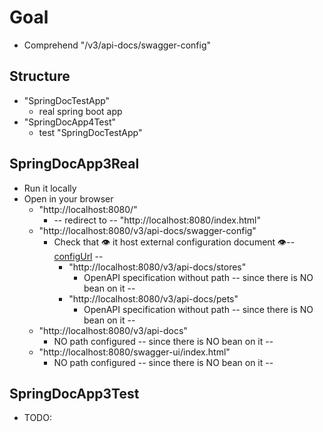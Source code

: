 # Goal
* Comprehend "/v3/api-docs/swagger-config" 

## Structure
* "SpringDocTestApp"
  * real spring boot app
* "SpringDocApp4Test"
  * test "SpringDocTestApp"

## SpringDocApp3Real
* Run it locally
* Open in your browser
  * "http://localhost:8080/"
    * -- redirect to -- "http://localhost:8080/index.html"
  * "http://localhost:8080/v3/api-docs/swagger-config"
    * Check that 👁️ it host external configuration document 👁️-- [configUrl](https://github.com/swagger-api/swagger-ui/blob/master/docs/usage/configuration.md#core) --
      * "http://localhost:8080/v3/api-docs/stores"
        * OpenAPI specification without path -- since there is NO bean on it --
      * "http://localhost:8080/v3/api-docs/pets"
        * OpenAPI specification without path -- since there is NO bean on it --
  * "http://localhost:8080/v3/api-docs"
    * NO path configured -- since there is NO bean on it --
  * "http://localhost:8080/swagger-ui/index.html"
    * NO path configured -- since there is NO bean on it --

## SpringDocApp3Test
* TODO:
